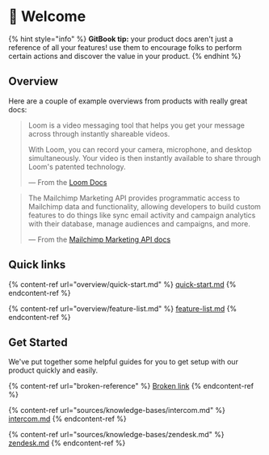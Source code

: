 # 👋 Welcome

{% hint style="info" %}
**GitBook tip:** your product docs aren't just a reference of all your features! use them to encourage folks to perform certain actions and discover the value in your product.
{% endhint %}

## Overview

Here are a couple of example overviews from products with really great docs:

> Loom is a video messaging tool that helps you get your message across through instantly shareable videos.
>
> With Loom, you can record your camera, microphone, and desktop simultaneously. Your video is then instantly available to share through Loom's patented technology.
>
> — From the [Loom Docs](https://support.loom.com/hc/en-us/articles/360002158057-What-is-Loom-)

> The Mailchimp Marketing API provides programmatic access to Mailchimp data and functionality, allowing developers to build custom features to do things like sync email activity and campaign analytics with their database, manage audiences and campaigns, and more.
>
> — From the [Mailchimp Marketing API docs](https://mailchimp.com/developer/marketing/docs/fundamentals/)

## Quick links

{% content-ref url="overview/quick-start.md" %}
[quick-start.md](overview/quick-start.md)
{% endcontent-ref %}

{% content-ref url="overview/feature-list.md" %}
[feature-list.md](overview/feature-list.md)
{% endcontent-ref %}

## Get Started

We've put together some helpful guides for you to get setup with our product quickly and easily.

{% content-ref url="broken-reference" %}
[Broken link](broken-reference)
{% endcontent-ref %}

{% content-ref url="sources/knowledge-bases/intercom.md" %}
[intercom.md](sources/knowledge-bases/intercom.md)
{% endcontent-ref %}

{% content-ref url="sources/knowledge-bases/zendesk.md" %}
[zendesk.md](sources/knowledge-bases/zendesk.md)
{% endcontent-ref %}
